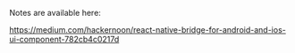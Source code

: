 Notes are available here:

https://medium.com/hackernoon/react-native-bridge-for-android-and-ios-ui-component-782cb4c0217d
